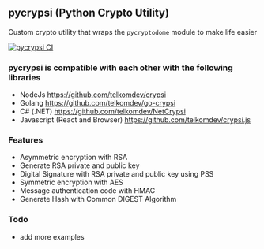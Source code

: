## pycrypsi (Python Crypto Utility)

Custom crypto utility that wraps the `pycryptodome` module to make life easier

[![pycrypsi CI](https://github.com/telkomdev/pycrypsi/actions/workflows/ci.yml/badge.svg)](https://github.com/telkomdev/pycrypsi/actions/workflows/ci.yml)

### pycrypsi is compatible with each other with the following libraries
- NodeJs https://github.com/telkomdev/crypsi
- Golang https://github.com/telkomdev/go-crypsi
- C# (.NET) https://github.com/telkomdev/NetCrypsi
- Javascript (React and Browser) https://github.com/telkomdev/crypsi.js

### Features
- Asymmetric encryption with RSA
- Generate RSA private and public key
- Digital Signature with RSA private and public key using PSS
- Symmetric encryption with AES
- Message authentication code with HMAC
- Generate Hash with Common DIGEST Algorithm

### Todo

- add more examples
